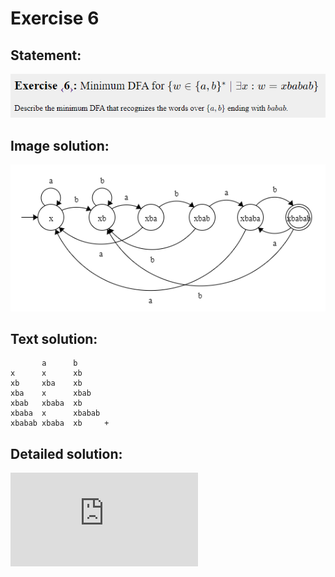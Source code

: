 # Exercise 6

## Statement:
![Statement](https://github.com/AdriCri22/Teoria-Computacion-TC-FIB/blob/main/DFA/06/Statement_6.png)

## Image solution:
![Solution](https://github.com/AdriCri22/Teoria-Computacion-TC-FIB/blob/main/DFA/06/Image_sol_6.png)

## Text solution:
           a      b     
    x      x      xb    
    xb     xba    xb    
    xba    x      xbab  
    xbab   xbaba  xb    
    xbaba  x      xbabab
    xbabab xbaba  xb     +

## Detailed solution:
![Detailed solution](https://github.com/AdriCri22/Teoria-Computacion-TC-FIB/blob/main/DFA/06/DFA%2006.pdf)
